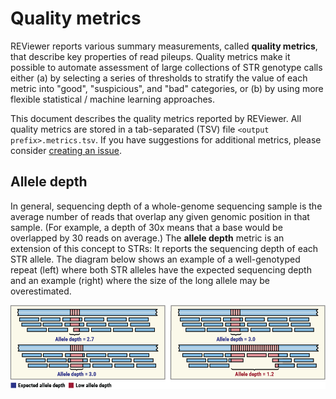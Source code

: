 # Quality metrics

REViewer reports various summary measurements, called **quality metrics**, that
describe key properties of read pileups. Quality metrics make it possible to
automate assessment of large collections of STR genotype calls either (a) by
selecting a series of thresholds to stratify the value of each metric into
"good", "suspicious", and "bad" categories, or (b) by using more flexible
statistical / machine learning approaches.

This document describes the quality metrics reported by REViewer. All quality
metrics are stored in a tab-separated (TSV) file `<output prefix>.metrics.tsv`.
If you have suggestions for additional metrics, please consider [creating an
issue](https://github.com/Illumina/REViewer/issues).

## Allele depth

In general, sequencing depth of a whole-genome sequencing sample is the average
number of reads that overlap any given genomic position in that sample. (For
example, a depth of 30x means that a base would be overlapped by 30 reads on
average.) The **allele depth** metric is an extension of this concept to STRs:
It reports the sequencing depth of each STR allele. The diagram below shows an
example of a well-genotyped repeat (left) where both STR alleles have the
expected sequencing depth and an example (right) where the size of the long
allele may be overestimated.

![Example of allele depth metric](images/allele-depth-example.png)
